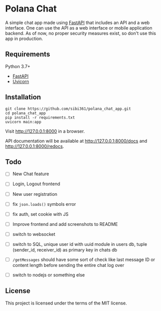 # Polana Chat

A simple chat app made using [FastAPI](https://github.com/tiangolo/fastapi) that includes an API and a web interface. One can use the API as a web interface or mobile application backend. As of now, no proper security measures exist, so don't use this app in production.

## Requirements

Python 3.7+

- [FastAPI](https://github.com/tiangolo/fastapi/)
- [Uvicorn](https://www.uvicorn.org/)

## Installation

```
git clone https://github.com/sibi361/polana_chat_app.git
cd polana_chat_app
pip install -r requirements.txt
uvicorn main:app
```

Visit http://127.0.0.1:8000 in a browser.

API documentation will be available at http://127.0.0.1:8000/docs and http://127.0.0.1:8000/redocs.

## Todo

- [ ] New Chat feature

- [ ] Login, Logout frontend

- [ ] New user registration

- [ ] fix `json.loads()` symbols error

- [ ] fix auth, set cookie with JS

- [ ] Improve frontend and add screenshots to README

- [ ] switch to websocket

- [ ] switch to SQL, unique user id with uuid module in users db, tuple (sender_id, receiver_id) as primary key in chats db

- [ ] `/getMessages` should have some sort of check like last message ID or content length before sending the entire chat log over

- [ ] switch to nodejs or something else

## License

This project is licensed under the terms of the MIT license.
